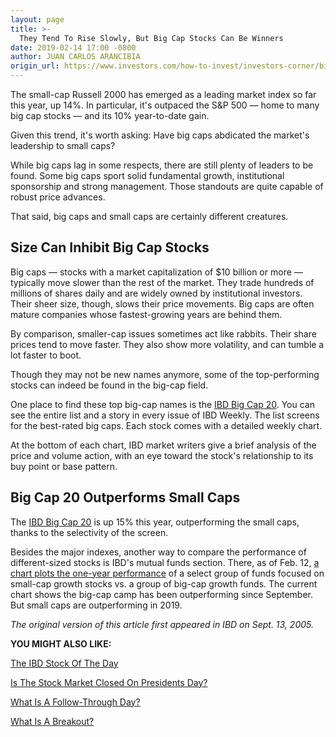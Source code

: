 ```yaml
---
layout: page
title: >-
  They Tend To Rise Slowly, But Big Cap Stocks Can Be Winners
date: 2019-02-14 17:00 -0800
author: JUAN CARLOS ARANCIBIA
origin_url: https://www.investors.com/how-to-invest/investors-corner/big-cap-stocks-can-be-winners/
---
```


The small-cap Russell 2000 has emerged as a leading market index so far this year, up 14%. In particular, it's outpaced the S&P 500 — home to many big cap stocks — and its 10% year-to-date gain.

Given this trend, it's worth asking: Have big caps abdicated the market's leadership to small caps?

While big caps lag in some respects, there are still plenty of leaders to be found. Some big caps sport solid fundamental growth, institutional sponsorship and strong management. Those standouts are quite capable of robust price advances.

That said, big caps and small caps are certainly different creatures.

## Size Can Inhibit Big Cap Stocks

Big caps — stocks with a market capitalization of \$10 billion or more — typically move slower than the rest of the market. They trade hundreds of millions of shares daily and are widely owned by institutional investors. Their sheer size, though, slows their price movements. Big caps are often mature companies whose fastest-growing years are behind them.

By comparison, smaller-cap issues sometimes act like rabbits. Their share prices tend to move faster. They also show more volatility, and can tumble a lot faster to boot.

Though they may not be new names anymore, some of the top-performing stocks can indeed be found in the big-cap field.

One place to find these top big-cap names is the [IBD Big Cap 20](https://research.investors.com/stock-lists/big-cap-20/). You can see the entire list and a story in every issue of IBD Weekly. The list screens for the best-rated big caps. Each stock comes with a detailed weekly chart.

At the bottom of each chart, IBD market writers give a brief analysis of the price and volume action, with an eye toward the stock's relationship to its buy point or base pattern.

## Big Cap 20 Outperforms Small Caps

The [IBD Big Cap 20](https://research.investors.com/stock-lists/big-cap-20/) is up 15% this year, outperforming the small caps, thanks to the selectivity of the screen.

Besides the major indexes, another way to compare the performance of different-sized stocks is IBD's mutual funds section. There, as of Feb. 12, [a chart plots the one-year performance](https://www.investors.com/wp-content/uploads/2019/02/IBD1202153228MUTUALS.pdf) of a select group of funds focused on small-cap growth stocks vs. a group of big-cap growth funds. The current chart shows the big-cap camp has been outperforming since September. But small caps are outperforming in 2019.

_The original version of this article first appeared in IBD on Sept. 13, 2005._

**YOU MIGHT ALSO LIKE:**

[The IBD Stock Of The Day](https://www.investors.com/research/ibd-stock-of-the-day/)

[Is The Stock Market Closed On Presidents Day?](https://www.investors.com/news/is-the-stock-market-open-on-presidents-day/)

[What Is A Follow-Through Day?](https://www.investors.com/how-to-invest/investors-corner/what-is-a-follow-through-day/)

[What Is A Breakout?](https://www.investors.com/how-to-invest/investors-corner/what-is-stock-breakout/)
